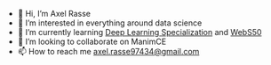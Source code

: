 - 👋 Hi, I’m Axel Rasse
- 👀 I’m interested in everything around data science 
- 🌱 I’m currently learning [Deep Learning Specialization](https://www.coursera.org/specializations/deep-learning) and [WebS50](https://cs50.harvard.edu/web/2020/)
- 💞️ I’m looking to collaborate on ManimCE
- 📫 How to reach me axel.rasse97434@gmail.com

<!---
axelearning/axelearning is a ✨ special ✨ repository because its `README.md` (this file) appears on your GitHub profile.
You can click the Preview link to take a look at your changes.
--->
